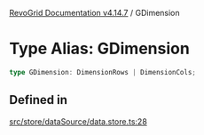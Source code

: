 [RevoGrid Documentation v4.14.7](README.md) / GDimension

# Type Alias: GDimension

```ts
type GDimension: DimensionRows | DimensionCols;
```

## Defined in

[src/store/dataSource/data.store.ts:28](https://github.com/revolist/revogrid/blob/1dd2182aeba2c7ed876161836e4edd5b0fccb479/src/store/dataSource/data.store.ts#L28)
